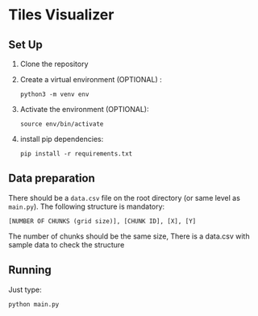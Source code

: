 # Tiles Visualizer

## Set Up
1. Clone the repository
2. Create a virtual environment (OPTIONAL) :

    ```
    python3 -m venv env
    ```
3. Activate the environment (OPTIONAL):
    ```
    source env/bin/activate
    ```
4. install pip dependencies:
    ```
    pip install -r requirements.txt
    ```

## Data preparation
There should be a `data.csv` file on the root directory (or same level as `main.py`). The following structure is mandatory:

```
[NUMBER OF CHUNKS (grid size)], [CHUNK ID], [X], [Y]
```
The number of chunks should be the same size, There is a data.csv with sample data to check the structure

## Running

Just type:

```
python main.py
```

